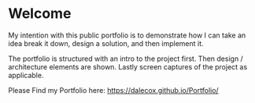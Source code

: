 # Welcome  
My intention with this public portfolio is to demonstrate how I can take an idea break it down, design a solution, and then implement it. 

The portfolio is structured with an intro to the project first. Then design / architecture elements are shown. Lastly screen captures of the project as applicable. 

Please Find my Portfolio here: https://dalecox.github.io/Portfolio/